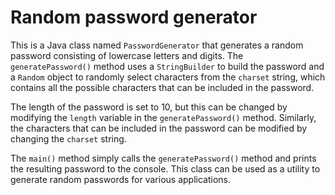 # Random password generator

This is a Java class named `PasswordGenerator` that generates a random password consisting of lowercase letters and digits. The `generatePassword()` method uses a `StringBuilder` to build the password and a `Random` object to randomly select characters from the `charset` string, which contains all the possible characters that can be included in the password.

The length of the password is set to 10, but this can be changed by modifying the `length` variable in the `generatePassword()` method. Similarly, the characters that can be included in the password can be modified by changing the `charset` string.

The `main()` method simply calls the `generatePassword()` method and prints the resulting password to the console. This class can be used as a utility to generate random passwords for various applications.
